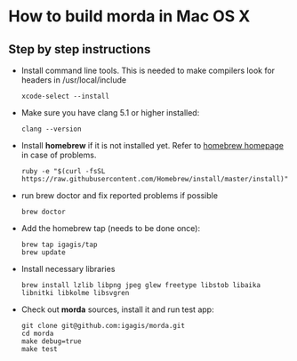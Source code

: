 # How to build morda in Mac OS X #

## Step by step instructions ##

- Install command line tools. This is needed to make compilers look for headers in /usr/local/include

	```
	xcode-select --install
	```

- Make sure you have clang 5.1 or higher installed:

	```
	clang --version
	```

- Install **homebrew** if it is not installed yet. Refer to [homebrew homepage](http://brew.sh) in case of problems.

	```
	ruby -e "$(curl -fsSL https://raw.githubusercontent.com/Homebrew/install/master/install)"
	```
	
- run brew doctor and fix reported problems if possible
	
	```
	brew doctor
	```

- Add the homebrew tap (needs to be done once):
	
	```
	brew tap igagis/tap
	brew update
	```

- Install necessary libraries

	```
	brew install lzlib libpng jpeg glew freetype libstob libaika libnitki libkolme libsvgren
	```

- Check out **morda** sources, install it and run test app:
	
	```
	git clone git@github.com:igagis/morda.git
	cd morda
	make debug=true
	make test
	```
